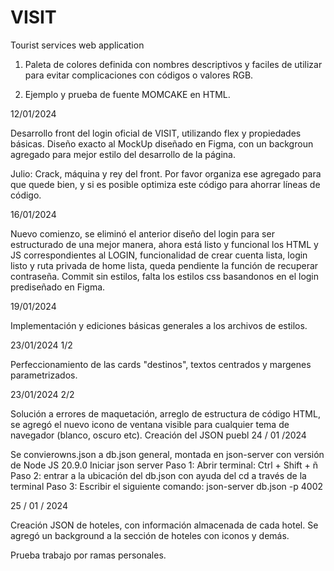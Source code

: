 # VISIT
Tourist services web application


1. Paleta de colores definida con nombres descriptivos y faciles de utilizar para evitar complicaciones con códigos o valores RGB.

2. Ejemplo y prueba de fuente MOMCAKE en HTML.

12/01/2024

Desarrollo front del login oficial de VISIT, utilizando flex y propiedades básicas. Diseño exacto al MockUp diseñado en Figma, con un backgroun agregado para mejor estilo del desarrollo de la página.

Julio: Crack, máquina y rey del front. Por favor organiza ese agregado para que quede bien, y si es posible optimiza este código para ahorrar líneas de código.

16/01/2024

Nuevo comienzo, se eliminó el anterior diseño del login para ser estructurado de una mejor manera, ahora está listo y funcional los HTML y JS correspondientes al LOGIN, funcionalidad de crear cuenta lista, login listo y ruta privada de home lista, queda pendiente la función de recuperar contraseña. Commit sin estilos, falta los estilos css basandonos en el login prediseñado en Figma.

19/01/2024

Implementación y ediciones básicas generales a los archivos de estilos.

23/01/2024 1/2

Perfeccionamiento de las cards "destinos", textos centrados y margenes parametrizados.

23/01/2024 2/2

Solución a errores de maquetación, arreglo de estructura de código HTML, se agregó el nuevo icono de ventana visible para cualquier tema de navegador (blanco, oscuro etc). Creación del JSON puebl
24 / 01 /2024

Se convierowns.json a db.json general, montada en json-server con versión de Node JS 20.9.0
Iniciar json server
Paso 1: Abrir terminal: Ctrl + Shift + ñ
Paso 2: entrar a la ubicación del db.json con ayuda del cd a través de la terminal
Paso 3: Escribir el siguiente comando: json-server db.json -p 4002

25 / 01 / 2024

Creación JSON de hoteles, con información almacenada de cada hotel. Se agregó un background a la sección de hoteles con iconos y demás.

Prueba trabajo por ramas personales.
